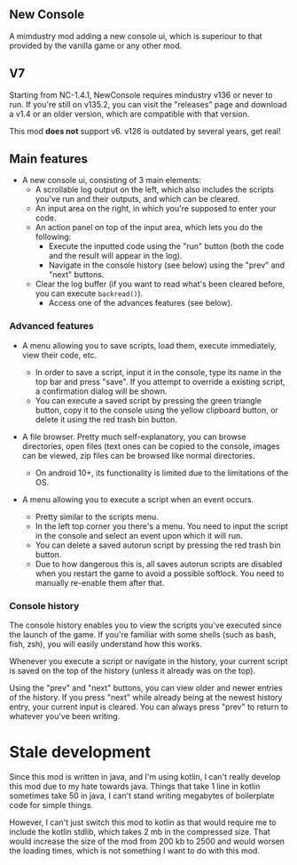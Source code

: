 ## New Console
A mimdustry mod adding a new console ui,
which is superiour to that provided by the vanilla game
or any other mod.

## V7
Starting from NC-1.4.1, NewConsole requires mindustry v136 or never to run.
If you're still on v135.2, you can visit the "releases" page and download a v1.4 or an older version,
which are compatible with that version.

This mod __does not__ support v6. v126 is outdated by several years,
get real!

## Main features
* A new console ui, consisting of 3 main elements:
    * A scrollable log output on the left, which also includes the scripts you've run and their outputs, and which can be cleared.
    * An input area on the right, in which you're supposed to enter your code.
    * An action panel on top of the input area, which lets you do the following:
        * Execute the inputted code using the "run" button (both the code and the result will appear in the log).
        * Navigate in the console history (see below) using the "prev" and "next" buttons.
	* Clear the log buffer (if you want to read what's been cleared before, you can execute `backread()`).
        * Access one of the advances features (see below).

### Advanced features
* A menu allowing you to save scripts, load them, execute immediately, view their code, etc.
    * In order to save a script, input it in the console, type its name in the top bar and press "save". If you attempt to override a existing script, a confirmation dialog will be shown.
    * You can execute a saved script by pressing the green triangle button, copy it to the console using the yellow clipboard button, or delete it using the red trash bin button.

* A file browser. Pretty much self-explanatory, you can browse directories, open files (text ones can be copied to the console, images can be viewed, zip files can be browsed like normal directories.
    * On android 10+, its functionality is limited due to the limitations of the OS.

* A menu allowing you to execute a script when an event occurs.
    * Pretty similar to the scripts menu.
    * In the left top corner you there's a menu. You need to input the script in the console and select an event upon which it will run.
    * You can delete a saved autorun script by pressing the red trash bin button.
    * Due to how dangerous this is, all saves autorun scripts are disabled when you restart the game to avoid a possible softlock. You need to manually re-enable them after that.


### Console history
The console history enables you to view the scripts you've executed since the launch of the game.
If you're familiar with some shells (such as bash, fish, zsh), you will easily understand how this works.

Whenever you execute a script or navigate in the history, your current script is saved on the top of the history (unless it already was on the top).

Using the "prev" and "next" buttons, you can view older and newer entries of the history.
If you press "next" while already being at the newest history entry, your current input is cleared. 
You can always press "prev" to return to whatever you've been writing.

# Stale development
Since this mod is written in java, and I'm using kotlin, I can't really develop this mod due to my hate towards java.
Things that take 1 line in kotlin sometimes take 50 in java, I can't stand writing megabytes of boilerplate code for simple things.

However, I can't just switch this mod to kotlin as that would require me to include the kotlin stdlib, which takes 2 mb in the compressed size.
That would increase the size of the mod from 200 kb to 2500 and would worsen the loading times, which is not something I want to do with this mod.
